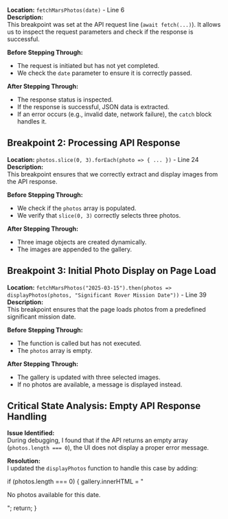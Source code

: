 **Location:** `fetchMarsPhotos(date)` - Line 6  
**Description:**  
This breakpoint was set at the API request line (`await fetch(...)`).
It allows us to inspect the request parameters and check if the response is successful.  

**Before Stepping Through:**  
- The request is initiated but has not yet completed.  
- We check the `date` parameter to ensure it is correctly passed.  

**After Stepping Through:**  
- The response status is inspected.  
- If the response is successful, JSON data is extracted.  
- If an error occurs (e.g., invalid date, network failure), the `catch` block handles it.  

## Breakpoint 2: Processing API Response

**Location:** `photos.slice(0, 3).forEach(photo => { ... })` - Line 24  
**Description:**  
This breakpoint ensures that we correctly extract and display images from the API response.  

**Before Stepping Through:**  
- We check if the `photos` array is populated.  
- We verify that `slice(0, 3)` correctly selects three photos.  

**After Stepping Through:**  
- Three image objects are created dynamically.  
- The images are appended to the gallery.  

## Breakpoint 3: Initial Photo Display on Page Load

**Location:** `fetchMarsPhotos("2025-03-15").then(photos => displayPhotos(photos, "Significant Rover Mission Date"))` - Line 39  
**Description:**  
This breakpoint ensures that the page loads photos from a predefined significant mission date.  

**Before Stepping Through:**  
- The function is called but has not executed.  
- The `photos` array is empty.  

**After Stepping Through:**  
- The gallery is updated with three selected images.  
- If no photos are available, a message is displayed instead.

## Critical State Analysis: Empty API Response Handling

**Issue Identified:**  
During debugging, I found that if the API returns an empty array (`photos.length === 0`), the UI does not display a proper error message.  

**Resolution:**  
I updated the `displayPhotos` function to handle this case by adding:  

if (photos.length === 0) {
    gallery.innerHTML = "<p>No photos available for this date.</p>";
    return;
}